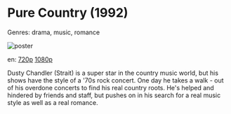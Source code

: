 # Pure Country (1992)

Genres: drama, music, romance

![poster](http://image.tmdb.org/t/p/w500/n3kkUVWqqr4mrO3PQVx5yWpehdO.jpg)

en:
  [720p](magnet:?xt=urn:btih:40B53BFE9E32AEC8EA3C6A3CEB1BDFC785321D4C&tr=udp://glotorrents.pw:6969/announce&tr=udp://tracker.opentrackr.org:1337/announce&tr=udp://torrent.gresille.org:80/announce&tr=udp://tracker.openbittorrent.com:80&tr=udp://tracker.coppersurfer.tk:6969&tr=udp://tracker.leechers-paradise.org:6969&tr=udp://p4p.arenabg.ch:1337&tr=udp://tracker.internetwarriors.net:1337)
  [1080p](magnet:?xt=urn:btih:1f1968212225a062e1c31fe536a4a410cc8c95db&dn=Pure+Country+%281992%29+1080p+BrRip+x264+-+YIFY&tr=udp%3A%2F%2Ftracker.openbittorrent.com%3A80%2Fannounce&tr=udp%3A%2F%2Fglotorrents.pw%3A6969%2Fannounce&tr=udp%3A%2F%2Ftracker.openbittorrent.com%3A80%2Fannounce&tr=udp%3A%2F%2Ftracker.opentrackr.org%3A1337%2Fannounce&tr=udp%3A%2F%2Fzer0day.to%3A1337%2Fannounce&tr=udp%3A%2F%2Ftracker.coppersurfer.tk%3A6969%2Fannounce)
  


Dusty Chandler (Strait) is a super star in the country music world, but his shows have the style of a '70s rock concert. One day he takes a walk - out of his overdone concerts to find his real country roots. He's helped and hindered by friends and staff, but pushes on in his search for a real music style as well as a real romance.